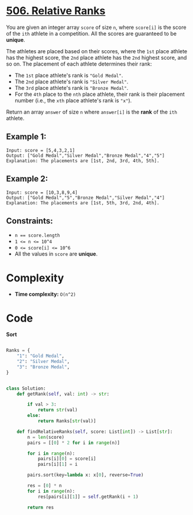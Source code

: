 # [506. Relative Ranks](https://leetcode.com/problems/relative-ranks/description/?envType=daily-question&envId=2024-05-08)

You are given an integer array `score` of size `n`, where `score[i]` is the score of the `ith` athlete in a competition. All the scores are guaranteed to be **unique**.

The athletes are placed based on their scores, where the `1st` place athlete has the highest score, the `2nd` place athlete has the `2nd` highest score, and so on. The placement of each athlete determines their rank:

- The `1st` place athlete's rank is `"Gold Medal"`.
- The `2nd` place athlete's rank is `"Silver Medal"`.
- The `3rd` place athlete's rank is `"Bronze Medal"`.
- For the `4th` place to the `nth` place athlete, their rank is their placement number (i.e., the `xth` place athlete's rank is `"x"`).

Return an array `answer` of size `n` where `answer[i]` is the **rank** of the `ith` athlete.

## Example 1:

```
Input: score = [5,4,3,2,1]
Output: ["Gold Medal","Silver Medal","Bronze Medal","4","5"]
Explanation: The placements are [1st, 2nd, 3rd, 4th, 5th].
```

## Example 2:

```
Input: score = [10,3,8,9,4]
Output: ["Gold Medal","5","Bronze Medal","Silver Medal","4"]
Explanation: The placements are [1st, 5th, 3rd, 2nd, 4th].
```

## Constraints:

- `n == score.length`
- `1 <= n <= 10^4`
- `0 <= score[i] <= 10^6`
- All the values in `score` are **unique**.

# Complexity

- **Time complexity:**
  `O(n^2)`

# Code

**Sort**

```python

Ranks = {
    "1": "Gold Medal",
    "2": "Silver Medal",
    "3": "Bronze Medal",
}


class Solution:
    def getRank(self, val: int) -> str:

        if val > 3:
            return str(val)
        else:
            return Ranks[str(val)]

    def findRelativeRanks(self, score: List[int]) -> List[str]:
        n = len(score)
        pairs = [[0] * 2 for i in range(n)]

        for i in range(n):
            pairs[i][0] = score[i]
            pairs[i][1] = i

        pairs.sort(key=lambda x: x[0], reverse=True)

        res = [0] * n
        for i in range(n):
            res[pairs[i][1]] = self.getRank(i + 1)

        return res

```
